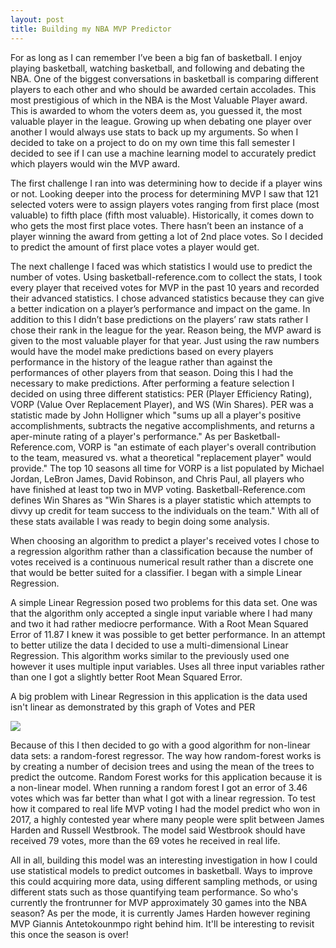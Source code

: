 ```yaml
---
layout: post
title: Building my NBA MVP Predictor
---
```


For as long as I can remember I’ve been a big fan of basketball. I enjoy playing basketball, watching basketball, and following and debating the NBA. One of the biggest conversations in basketball is comparing different players to each other and who should be awarded certain accolades. This most prestigious of which in the NBA is the Most Valuable Player award. This is awarded to whom the voters deem as, you guessed it, the most valuable player in the league. Growing up when debating one player over another I would always use stats to back up my arguments. So when I decided to take on a project to do on my own time this fall semester I decided to see if I can use a machine learning model to accurately predict which players would win the MVP award.

The first challenge I ran into was determining how to decide if a player wins or not. Looking deeper into the process for determining MVP I saw that 121 selected voters were to assign players votes ranging from first place (most valuable) to fifth place (fifth most valuable). Historically, it comes down to who gets the most first place votes. There hasn’t been an instance of a player winning the award from getting a lot of 2nd place votes. So I decided to predict the amount of first place votes a player would get.

The next challenge I faced was which statistics I would use to predict the number of votes. Using basketball-reference.com to collect the stats, I took every player that received votes for MVP in the past 10 years and recorded their advanced statistics. I chose advanced statistics because they can give a better indication on a player’s performance and impact on the game. In addition to this I didn’t base predictions on the players’ raw stats rather I chose their rank in the league for the year. Reason being, the MVP award is given to the most valuable player for that year. Just using the raw numbers would have the model make predictions based on every players performance in the history of the league rather than against the performances of other players from that season. Doing this I had the necessary to make predictions. After performing a feature selection I decided on using three different statistics: PER (Player Efficiency Rating), VORP (Value Over Replacement Player), and WS (Win Shares). PER was a statistic made by John Holligner which "sums up all a player's positive accomplishments, subtracts the negative accomplishments, and returns a aper-minute rating of a player's performance." As per Basketball-Reference.com, VORP is "an estimate of each player's overall contribution to the team, measured vs. what a theoretical "replacement player" would provide." The top 10 seasons all time for VORP is a list populated by Michael Jordan, LeBron James, David Robinson, and Chris Paul, all players who have finished at least top two in MVP voting. Basketball-Reference.com defines Win Shares as "Win Shares is a player statistic which attempts to divvy up credit for team success to the individuals on the team." With all of these stats available I was ready to begin doing some analysis.

When choosing an algorithm to predict a player's received votes I chose to a regression algorithm rather than a classification because the number of votes received is a continuous numerical result rather than a discrete one that would be better suited for a classifier. I began with a simple Linear Regression.

A simple Linear Regression posed two problems for this data set. One was that the algorithm only accepted a single input variable where I had many and two it had rather mediocre performance. With a Root Mean Squared Error of 11.87 I knew it was possible to get better performance. In an attempt to better utilize the data I decided to use a multi-dimensional Linear Regression. This algorithm works similar to the previously used one however it uses multiple input variables. Uses all three input variables rather than one I got a slightly better Root Mean Squared Error. 

A big problem with Linear Regression in this application is the data used isn't linear as demonstrated by this graph of Votes and PER

![](bahdo.github.io/img/MVPgraph.png)

Because of this I then decided to go with a good algorithm for non-linear data sets: a random-forest regressor. The way how random-forest works is by creating a number of decision trees and using the mean of the trees to predict the outcome. Random Forest works for this application because it is a non-linear model. When running a random forest I got an error of 3.46 votes which was far better than what I got with a linear regression. To test how it compared to real life MVP voting I had the model predict who won in 2017, a highly contested year where many people were split between James Harden and Russell Westbrook. The model said Westbrook should have received 79 votes, more than the 69 votes he received in real life.

All in all, building this model was an interesting investigation in how I could use statistical models to predict outcomes in basketball. Ways to improve this could acquiring more data, using different sampling methods, or using different stats such as those quantifying team performance. So who's currently the frontrunner for MVP approximately 30 games into the NBA season? As per the mode, it is currently James Harden however regining MVP Giannis Antetokounmpo right behind him. It'll be interesting to revisit this once the season is over!
